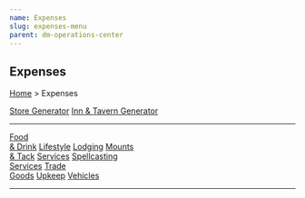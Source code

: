 ```yaml
---
name: Expenses
slug: expenses-menu
parent: dm-operations-center
---
```

## Expenses
[Home](dm-operations-center) > Expenses

<div class="menu-container">
    <a href="store-generator">Store Generator</a>
    <a href="inn-and-tavern-generator">Inn & Tavern Generator</a>
</div>
<hr/>
<div class="menu-container">
    <a href="food-and-drink">Food<br/> & Drink</a>
    <a href="lifestyle">Lifestyle</a>
    <a href="lodging">Lodging</a>
    <a href="mounts-and-tack">Mounts<br/> & Tack</a>
    <a href="services">Services</a>
    <a href="spellcasting-services">Spellcasting<br/> Services</a>
    <a href="trade-goods">Trade<br/> Goods</a>
    <a href="upkeep">Upkeep</a>
    <a href="vehicles">Vehicles</a>
</div>
<hr/>